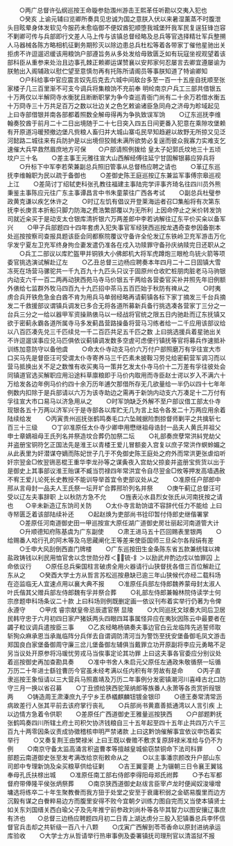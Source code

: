 <!-- { "loadSidebar": true } -->
　　○两广总督许弘纲巡按王命璇参劾涠州游击王熙革任听勘以交夷入犯也
　　○癸亥  上谕元辅曰览卿所奏具见忠诚为国之意朕入伏以来暑湿薰蒸不时腹泄头目眩晕身体发软见今服药未愈临御不便奴酋犯顺堕我城堡歼我军民复逞狂锋岂容不剿卿可传与兵部即行文差人马上传与该镇总督经略及总兵等官选择精壮军兵整搠人马器械各陈方略相机征剿务期殄灭以除边患总兵杜松等着各带家丁催他星驰出关拒虏不许逗遛迟缓该用粮饷户部遵旨务从多处发给毋致匮乏如有玩寇坐视观望着该部科臣从重参来处治且边事孔棘正赖卿运谋赞襄以安邦家何忍屡言去卿宜遵屡谕为朕勉出入阁辅政以慰伫望至意慎勿再有托陈所请阁员等事朕知道了特谕卿知
　　○户科给事中官应震言奴先后克去六城中间敌台多至一百一十五座自抚顺至张家楼子几三百里渐不可支今调兵将集粮饷不充前奉  明纶南京户兵工三部共借银五十万两仅以半解冏寺水衡犹且断断职掌为争今查巡青衙门尚有二十余万若借水衡五十万冏寺三十万共足百万之数以壮边关之色乞敕谕诸臣急同舟之济毋为畛域起见  上曰寺部借银并南各部都着照数全解毋得再为争执致误军饷
　　○辽东巡抚李维翰奏狡酋于前月二十二日出境随于二十七日突入四五日间更番入犯意在乘隙攻堡赖有开原道冯暖预撤边堡凡赀粮人畜归并大城山寨屯民早知趋避以故野无所掠又见泛河懿路二城往来有兵防护是以出境但狡贼未满所欲势必复逞而彼众我寡力实难支乞速催大兵早救然眉庶地方可保　　○户部请照例拨给  皇太子妃郭氏坟地三十五顷坟户三十名
　　○差主事王元雅往宣大山西解经傅往延宁甘固解银募应猝兵将
　　○升标下中军李若荣兼副总兵照旧管事从总督杨应聘之请也
　　○革辽东巡抚李维翰职为民以疏于备御也
　　○差御史陈王庭巡按辽东兼监军事傅宗皋巡视上江
　　○差简讨丁绍轼吏科张孔教往福建主事陆完学评事齐琦名往四川员外熊秉鉴主事陈应元往广东主事谭昌言中书朱童蒙往广西各考试
　　○副总兵杜璧参政黄克谦以疾乞休许之
　　○时辽左饥有倡议开登莱海运者召□集船将有次第东抚李长庚言本折船只脚力防海之费浩繁部覆以为无所利  上因命停止之米价转发饷司就近籴买于是动支太仓银库清折银六万两差郎中李若讷解往辽东平价买籴以备军兴
　　○甲子兵部题四十四年套虏入犯失事官军经狭西巡按龙遇奇查参因备劄本处巡按按察司查报具题该臣会同都察院覆议守备许全伦发辽东铁岭卫充军游击万化孚发宁夏左卫充军终身拘佥妻发遣仍准各在戍入功赎罪守备孙庆纳赎完日还职从之
　　○兵工二部议以库贮盔甲并铜铁大小佛郎机大将军虎蹲炮三眼枪鸟铳火箭等项委官挑选演试解赴辽左
　　○乙丑总督三边杨应聘奏本年四月二十二日固镇大雪冻死在场营马骡驼共一千九百九十九匹头只议于固原州仓收贮桩朋肉脏老马马驹银内动支六千一百二两再动狭西苑马寺马价银五千两给各营委官买补并照先年旧例额外俵给七监群外牧马四百九十九匹招中茶马五百匹始于秋防有禆从之
　　○时夷虏合兵开铁危急金白酋不肯为用兵马单弱经略再请蓟镇各标下家丁摘发三千台兵摘发二千救援部议谓镇兵调发已多合无将各道所募新兵备行挑选凑各营家丁三分之一台兵三分之一给以器甲军资操熟俵马以一经战将官统之限五日内驰赴而辽东抚镇又欲于密蓟永霸各道所属寺马多发蓟昌营路操备将营马习练者给一二千应用该部议给以八百匹凑先兑三千匹续兑一千二百匹共足五千匹之数  上曰挑选援兵着星驰出关不许逗遛误事应兑马匹俱依议蓟镇调发数多空虗可虑便行镇抚等官将募兵作速抵补训练加意防守以备他虞
　　○命太仆寺动支马价六万付户部照磨万有孚往宣大市口买马先是督臣汪可受谓太仆寺寄养马三千匹素未披鞍习劳兑给密蓟营军调习而以营马抵换出关不足之数惟有收买夷马一策并乞发太仆寺马价十二万差有孚往彼处会同镇道官选买解职应用沿途料草廪粮即于马价内取用而寺臣赵士谔以岁入不满六十万给发各边年例马价约四十余万历年逋欠那借所存无几欲量给一半仍以四十七年年例数内扣除于是兵部请以六万为该寺助边之需再于新饷内动支六万凑足十二万付有孚往宣大市口易马以济急用从之
　　○时军饷缺乏外解不至户部议借工部太仆寺现银各五十万两以济军兴于是寺部各以库贮无几为言上姑令各发二十万两应用余着陆续给发
　　○丙寅贵州巡抚张鹤鸣奏毛口六坠贼据险剽掠督师剿平之共擒斩七百三十三级
　　○丁卯准原任太仆寺少卿申用懋继祖母诰封一品夫人黄氏并祖父申士章嫡祖母王氏列名并祭造坟合葬仍加祭二坛
　　○礼部奏庶孽常洪紏党劫父并盗册宝铜符乞正国法先是淮王以青楼王爱儿冒额妾入宫复以庶子常洪作螟蛉媚之从此表里为奸潜谋夺嫡而陈妃世子几于不免御史陈王庭处之府外而常洪更张虐焰听奸宗翌金□攸翌铏恶棍王重华李龙孙等之谋夤夜入宫劫父掠妾并盗册宝赀货以出于是御史上其事部议淮王贻谋不臧当罚禄四年常洪宜令自尽翌金□攸等押发高墙遇赦不宥王爱儿论死长史教授不能训导举首宜令吏部议处从之
　　○准原任户部郎中邢从言母封一品夫人王氏祭一坛开圹合葬邢玠列名并祭
　　○庚午蓟辽总督汪可受以辽左夫事辞职  上以秋防方急不允
　　○旌表沁水县烈女张氏从河南抚按之请也　　○辛未新造辽东饷司关防
　　○太仆寺言助饷谊不容辞代任力不能给  上曰寺帑匮乏着该部陆续补还
　　○起赵焕为吏部尚书铨印暂付侍郎史继偕署掌
　　○差原任河南道御史田一甲巡按宣大原任湖广道御史房壮丽起河南道管大计
　　○升顺德知府陈基虞为广东副使
　　○肃王进马五十匹回赐表里银两
　　○给赐番人哈行孔的阿木等及乌思藏阐化王等差来使臣国师三旦朵尔各叚绢有差
　　○壬申大风刮倒西直门牌楼
　　○广东巡按田生金条陈东省五款兼统辖以禆盐政铸钱以利民用恤官舍以念世勋分荐＜锍-釒＞以励武弁酌边戍以恤罪囚  上命依议行
　　○原任总兵柴国柱言破虏全用火器请行山狭督抚各借三百位解赴辽东从之
　　○癸酉大学士方从哲言苏松巡按悬缺已逾三年山狭候代亦经二载科场在迩监临无人宜速点用以襄大典不报
　　○准原任兵部左侍郎魏养蒙母封太淑人叶氏偕其父赠兵部左侍郎魏有孚并祭合葬
　　○礼部左侍郎兼翰林院侍读学士何宗彦题申科场条议二十款  上曰科场则例既删定画一依议刊布着实举行仍著为令俾永遵守
　　○甲戌  睿宗献皇帝忌辰遣官祭  显陵
　　○大同巡抚文球奏大同后卫居民韩守忠于六月初四日家产猪妖两头四眼四耳事属怪异应在夷狄因陈云中最要者在蠲子粒议调兵遣按臣三事
　　○乙亥经略杨镐奏夫事边官白云龙临阵先逃誓师取斩狥众麻承恩当承胤临阵分兵佯去自谓调防清河当为警饬至抚安堡备御毛凤文游击郑国良白家堡备御周守廉三岔儿堡备御左辅俱当戴罪立功开原副将李应元勇略不足另当议处开原参将冯瑗忧劳戎马当俟事定论其功罪  上曰这夫事各官委应分别议处着巡按御史再加查勘具奏
　　○准中书舍人朱启元父原任左通政朱敬循祭一坛循万历二十年进士繇铨曹历今官虽未经考满以任内积有年劳故有是命
　　○丙子直隶巡按王象恒请以三大营兵马照嘉靖及万历二年事例分发密镇潮河川喜峰古北口防守三月一换以省召募
　　○丁丑颁给狭西驼笼纳郎等族番人永萧等各贡赏折叚银两
　　○铸造周王肃溱庶九子宁乡王恭檥麒麟钮镀金银印
　　○德王奏常清常沥病故差行人张其平前去该府掌行丧礼
　　○兵部尚书黄嘉善抵通湾以人言引疾  上以边情方急着令供职
　　○差原任广西道御史王雅量巡按狭西
　　○户部题黔抚张鹤鸣奏四川所辖土府土司积欠协济钱粮自三十五年起至四十五年止共四万六千三百九十两零因条议责成协徵稽核申明严禁诸款  上曰这黔饷催解事宜依议申饬着实举行
　　○又奏复荆王由樊禄米  上曰王既以餋赡不敷求复原辞禄米准给与仍不为例
　　○南京守备太监高涌言积盗曹孝等擅越皇城偷窃禁铜命下法司科罪
　　○  部题云南道御史张至发考满改给京衔敕命从之
　　○以主事潘宗颜改升户部山东司郎中专理新饷及籴买粮草供给征剿
　　○吉王翼銮薨  上为辍朝三日令襄王翼铭奉母孔氏扶榇出城
　　○准原任南工部右侍郎李得阳母郑氏祔葬
　　○予右军都督府带俸隆平侯张炳祭葬
　　○南京狭西道御史赵绂言臣宰卢龙时便闻奴浚壕增墉选将练卒二十年生聚教餋而我方狃于处堂之安至于衰庸积弱之金砺易腹里而边方沉毅有谋之白餋粹易边方而腹里安得不败今宜朝夕训练力图自完而又当使本镇贤士如关东刘国缙关西白瑜父子及先年推宁前参政刘尚朴等各毕其智力以图安攘辽事庶有济也　　○总督三边杨应聘题四月初二日青上湖达虏分三股入犯镇番总兵李怀信督官兵击却之共斩级一百八十八颗
　　○戊寅广西解到苓苓香命以原封进纳承运库验收
　　○大学士方从哲请举行热审事例及委署镇抚司理刑官以清滥狱不报
